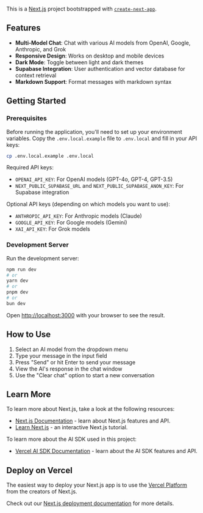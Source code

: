 This is a [Next.js](https://nextjs.org) project bootstrapped with [`create-next-app`](https://nextjs.org/docs/app/api-reference/cli/create-next-app).

## Features

- **Multi-Model Chat**: Chat with various AI models from OpenAI, Google, Anthropic, and Grok
- **Responsive Design**: Works on desktop and mobile devices
- **Dark Mode**: Toggle between light and dark themes
- **Supabase Integration**: User authentication and vector database for context retrieval
- **Markdown Support**: Format messages with markdown syntax

## Getting Started

### Prerequisites

Before running the application, you'll need to set up your environment variables. Copy the `.env.local.example` file to `.env.local` and fill in your API keys:

```bash
cp .env.local.example .env.local
```

Required API keys:
- `OPENAI_API_KEY`: For OpenAI models (GPT-4o, GPT-4, GPT-3.5)
- `NEXT_PUBLIC_SUPABASE_URL` and `NEXT_PUBLIC_SUPABASE_ANON_KEY`: For Supabase integration

Optional API keys (depending on which models you want to use):
- `ANTHROPIC_API_KEY`: For Anthropic models (Claude)
- `GOOGLE_API_KEY`: For Google models (Gemini)
- `XAI_API_KEY`: For Grok models

### Development Server

Run the development server:

```bash
npm run dev
# or
yarn dev
# or
pnpm dev
# or
bun dev
```

Open [http://localhost:3000](http://localhost:3000) with your browser to see the result.

## How to Use

1. Select an AI model from the dropdown menu
2. Type your message in the input field
3. Press "Send" or hit Enter to send your message
4. View the AI's response in the chat window
5. Use the "Clear chat" option to start a new conversation

## Learn More

To learn more about Next.js, take a look at the following resources:

- [Next.js Documentation](https://nextjs.org/docs) - learn about Next.js features and API.
- [Learn Next.js](https://nextjs.org/learn) - an interactive Next.js tutorial.

To learn more about the AI SDK used in this project:
- [Vercel AI SDK Documentation](https://sdk.vercel.ai/docs) - learn about the AI SDK features and API.

## Deploy on Vercel

The easiest way to deploy your Next.js app is to use the [Vercel Platform](https://vercel.com/new?utm_medium=default-template&filter=next.js&utm_source=create-next-app&utm_campaign=create-next-app-readme) from the creators of Next.js.

Check out our [Next.js deployment documentation](https://nextjs.org/docs/app/building-your-application/deploying) for more details.
